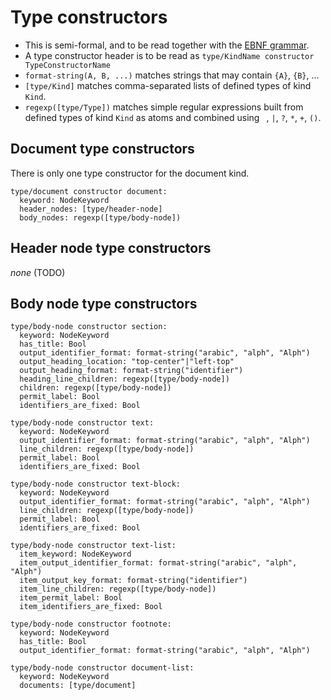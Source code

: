 # Type constructors

* This is semi-formal, and to be read together with the
  [EBNF grammar](syntax.ebnf.txt).
* A type constructor header is to be read as
  `type/KindName constructor TypeConstructorName`
* `format-string(A, B, ...)` matches strings that may contain `{A}`, `{B}`,
  ...
* `[type/Kind]` matches comma-separated lists of defined types of kind `Kind`.
* `regexp([type/Type])` matches simple regular expressions built from defined
  types of kind `Kind` as atoms and combined using ` `, `|`, `?`, `*`, `+`,
  `()`.


## Document type constructors

There is only one type constructor for the document kind.

```
type/document constructor document:
  keyword: NodeKeyword
  header_nodes: [type/header-node]
  body_nodes: regexp([type/body-node])
```


## Header node type constructors

*none* (TODO)


## Body node type constructors

```
type/body-node constructor section:
  keyword: NodeKeyword
  has_title: Bool
  output_identifier_format: format-string("arabic", "alph", "Alph")
  output_heading_location: "top-center"|"left-top"
  output_heading_format: format-string("identifier")
  heading_line_children: regexp([type/body-node])
  children: regexp([type/body-node])
  permit_label: Bool
  identifiers_are_fixed: Bool

type/body-node constructor text:
  keyword: NodeKeyword
  output_identifier_format: format-string("arabic", "alph", "Alph")
  line_children: regexp([type/body-node])
  permit_label: Bool
  identifiers_are_fixed: Bool

type/body-node constructor text-block:
  keyword: NodeKeyword
  output_identifier_format: format-string("arabic", "alph", "Alph")
  line_children: regexp([type/body-node])
  permit_label: Bool
  identifiers_are_fixed: Bool

type/body-node constructor text-list:
  item_keyword: NodeKeyword
  item_output_identifier_format: format-string("arabic", "alph", "Alph")
  item_output_key_format: format-string("identifier")
  item_line_children: regexp([type/body-node])
  item_permit_label: Bool
  item_identifiers_are_fixed: Bool

type/body-node constructor footnote:
  keyword: NodeKeyword
  has_title: Bool
  output_identifier_format: format-string("arabic", "alph", "Alph")

type/body-node constructor document-list:
  keyword: NodeKeyword
  documents: [type/document]
```

